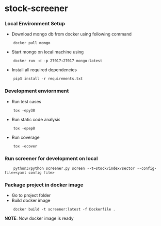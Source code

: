 # stock-screener

### Local Environment Setup
- Download mongo db from docker using following command
```commandline
    docker pull mongo
```
- Start mongo on local machine using
```commandline
    docker run -d -p 27017:27017 mongo:latest
```
- Install all required dependencies
```commandline
    pip3 install -r requirements.txt
```
### Development enviornment
- Run test cases
```commandline
    tox -epy38
```

- Run static code analysis
```commandline
    tox -epep8
```

- Run coverage
```commandline
    tox -ecover
```

### Run screener for development on local
```
    python3/python screener.py screen --t=stock/index/sector --config-file=<yaml config file>
```

### Package project in docker image
- Go to project folder
- Build docker image
```commandline
    docker build -t screener:latest -f Dockerfile .
```
**NOTE**: Now docker image is ready
